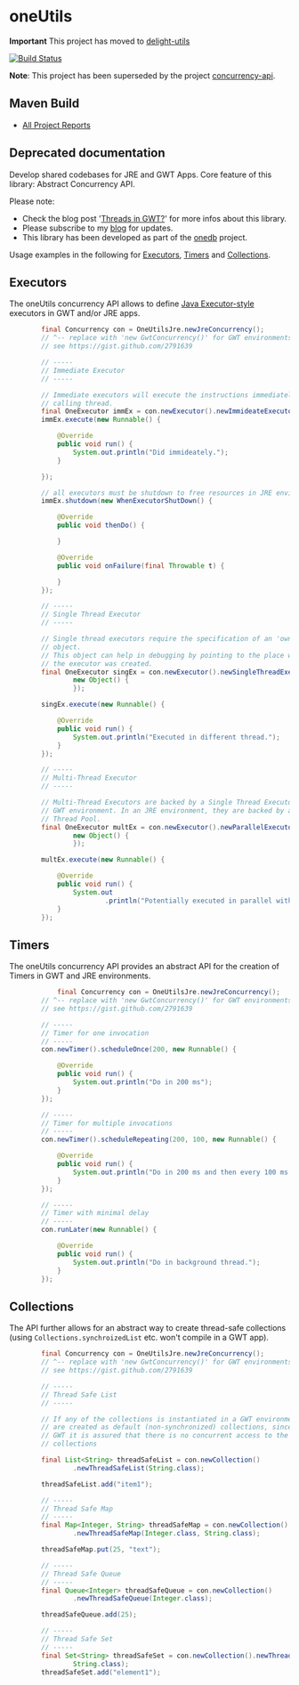 oneUtils
========

**Important** This project has moved to [delight-utils](https://github.com/javadelight/delight-utils)

[![Build Status](https://travis-ci.org/mxro/oneUtils.svg?branch=master)](https://travis-ci.org/mxro/oneUtils)

**Note**: This project has been superseded by the project [concurrency-api](https://github.com/mxro/concurrency-api).

## Maven Build

- [All Project Reports](http://modules.appjangle.com/oneUtils/latest/project-reports.html)

## Deprecated documentation

Develop shared codebases for JRE and GWT Apps. Core feature of this library: Abstract Concurrency API.

Please note:

- Check the blog post '[Threads in GWT?](http://maxrohde.com/2012/05/26/threads-in-gwt/)' for more infos about this library.
- Please subscribe to my [blog](http://maxrohde.com) for updates.
- This library has been developed as part of the [onedb](http://www.onedb.de) project.

Usage examples in the following for [Executors](https://github.com/mxro/oneUtils/blob/master/README.md#executors), 
[Timers](https://github.com/mxro/oneUtils/blob/master/README.md#timers) and [Collections](https://github.com/mxro/oneUtils/blob/master/README.md#collections).

## Executors

The oneUtils concurrency API allows to define [Java Executor-style](http://docs.oracle.com/javase/6/docs/api/java/util/concurrent/ExecutorService.html) 
executors in GWT and/or JRE apps.

```java
  		final Concurrency con = OneUtilsJre.newJreConcurrency();
		// ^-- replace with 'new GwtConcurrency()' for GWT environments
		// see https://gist.github.com/2791639

		// -----
		// Immediate Executor
		// -----

		// Immediate executors will execute the instructions immediately in the
		// calling thread.
		final OneExecutor immEx = con.newExecutor().newImmideateExecutor();
		immEx.execute(new Runnable() {

			@Override
			public void run() {
				System.out.println("Did immideately.");
			}

		});

		// all executors must be shutdown to free resources in JRE environments
		immEx.shutdown(new WhenExecutorShutDown() {

			@Override
			public void thenDo() {

			}

			@Override
			public void onFailure(final Throwable t) {

			}
		});

		// -----
		// Single Thread Executor
		// -----

		// Single thread executors require the specification of an 'owner'
		// object.
		// This object can help in debugging by pointing to the place where
		// the executor was created.
		final OneExecutor singEx = con.newExecutor().newSingleThreadExecutor(
				new Object() {
				});

		singEx.execute(new Runnable() {

			@Override
			public void run() {
				System.out.println("Executed in different thread.");
			}
		});

		// -----
		// Multi-Thread Executor
		// -----

		// Multi-Thread Executors are backed by a Single Thread Executor in a
		// GWT environment. In an JRE environment, they are backed by a
		// Thread Pool.
		final OneExecutor multEx = con.newExecutor().newParallelExecutor(3,
				new Object() {
				});

		multEx.execute(new Runnable() {

			@Override
			public void run() {
				System.out
						.println("Potentially executed in parallel with other executions.");
			}
		});
```

## Timers

The oneUtils concurrency API provides an abstract API for the creation of Timers in GWT and JRE environments.

```java
    		final Concurrency con = OneUtilsJre.newJreConcurrency();
  		// ^-- replace with 'new GwtConcurrency()' for GWT environments
		// see https://gist.github.com/2791639

		// -----
		// Timer for one invocation
		// -----
		con.newTimer().scheduleOnce(200, new Runnable() {

			@Override
			public void run() {
				System.out.println("Do in 200 ms");
			}
		});

		// -----
		// Timer for multiple invocations
		// -----
		con.newTimer().scheduleRepeating(200, 100, new Runnable() {

			@Override
			public void run() {
				System.out.println("Do in 200 ms and then every 100 ms.");
			}
		});

		// -----
		// Timer with minimal delay
		// -----
		con.runLater(new Runnable() {

			@Override
			public void run() {
				System.out.println("Do in background thread.");
			}
		});
```

## Collections

The API further allows for an abstract way to create thread-safe collections (using `Collections.synchroizedList` etc. won't 
compile in a GWT app).

```java
		final Concurrency con = OneUtilsJre.newJreConcurrency();
		// ^-- replace with 'new GwtConcurrency()' for GWT environments
		// see https://gist.github.com/2791639

		// -----
		// Thread Safe List
		// -----

		// If any of the collections is instantiated in a GWT environment, they
		// are created as default (non-synchronized) collections, since in
		// GWT it is assured that there is no concurrent access to the
		// collections

		final List<String> threadSafeList = con.newCollection()
				.newThreadSafeList(String.class);

		threadSafeList.add("item1");

		// -----
		// Thread Safe Map
		// -----
		final Map<Integer, String> threadSafeMap = con.newCollection()
				.newThreadSafeMap(Integer.class, String.class);

		threadSafeMap.put(25, "text");

		// -----
		// Thread Safe Queue
		// -----
		final Queue<Integer> threadSafeQueue = con.newCollection()
				.newThreadSafeQueue(Integer.class);

		threadSafeQueue.add(25);

		// -----
		// Thread Safe Set
		// -----
		final Set<String> threadSafeSet = con.newCollection().newThreadSafeSet(
				String.class);
		threadSafeSet.add("element1");
  ```



